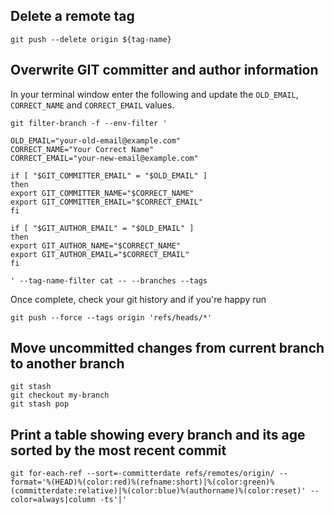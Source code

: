 ## Delete a remote tag

```shell
git push --delete origin ${tag-name}
```

## Overwrite GIT committer and author information

In your terminal window enter the following and update the `OLD_EMAIL`, `CORRECT_NAME` and `CORRECT_EMAIL` values.

```shell
git filter-branch -f --env-filter '

OLD_EMAIL="your-old-email@example.com"
CORRECT_NAME="Your Correct Name"
CORRECT_EMAIL="your-new-email@example.com"

if [ "$GIT_COMMITTER_EMAIL" = "$OLD_EMAIL" ]
then
export GIT_COMMITTER_NAME="$CORRECT_NAME"
export GIT_COMMITTER_EMAIL="$CORRECT_EMAIL"
fi

if [ "$GIT_AUTHOR_EMAIL" = "$OLD_EMAIL" ]
then
export GIT_AUTHOR_NAME="$CORRECT_NAME"
export GIT_AUTHOR_EMAIL="$CORRECT_EMAIL"
fi

' --tag-name-filter cat -- --branches --tags
```

Once complete, check your git history and if you're happy run

```shell
git push --force --tags origin 'refs/heads/*'
```

## Move uncommitted changes from current branch to another branch

```shell
git stash
git checkout my-branch
git stash pop
```

## Print a table showing every branch and its age sorted by the most recent commit

```shell
git for-each-ref --sort=-committerdate refs/remotes/origin/ --format='%(HEAD)%(color:red)%(refname:short)|%(color:green)%(committerdate:relative)|%(color:blue)%(authorname)%(color:reset)' --color=always|column -ts'|'
```
